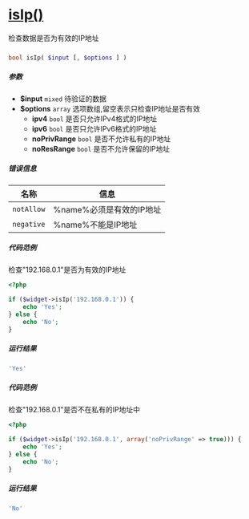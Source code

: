 [isIp()](http://twinh.github.com/widget/api/isIp)
=================================================

检查数据是否为有效的IP地址

### 
```php
bool isIp( $input [, $options ] )
```

##### 参数
* **$input** `mixed` 待验证的数据
* **$options** `array` 选项数组,留空表示只检查IP地址是否有效
   *  **ipv4** `bool` 是否只允许IPv4格式的IP地址
   *  **ipv6** `bool` 是否只允许IPv6格式的IP地址
   *  **noPrivRange** `bool` 是否不允许私有的IP地址
   *  **noResRange** `bool` 是否不允许保留的IP地址

##### 错误信息
| **名称**              | **信息**                                                       | 
|-----------------------|----------------------------------------------------------------|
| `notAllow`            | %name%必须是有效的IP地址                                       |
| `negative`            | %name%不能是IP地址                                             |

##### 代码范例
检查"192.168.0.1"是否为有效的IP地址
```php
<?php
 
if ($widget->isIp('192.168.0.1')) {
    echo 'Yes';
} else {
    echo 'No';
}
```
##### 运行结果
```php
'Yes'
```
##### 代码范例
检查"192.168.0.1"是否不在私有的IP地址中
```php
<?php
 
if ($widget->isIp('192.168.0.1', array('noPrivRange' => true))) {
    echo 'Yes';
} else {
    echo 'No';
}
```
##### 运行结果
```php
'No'
```
